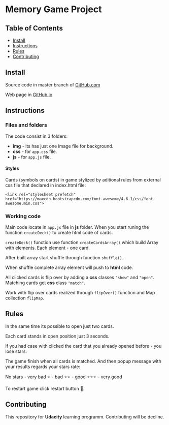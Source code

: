 # Memory Game Project

## Table of Contents

* [Install](#install)
* [Instructions](#instructions)
* [Rules](#rules)
* [Contributing](#contributing)

## Install

Source code in master branch of [GitHub.com](https://github.com/kubr2017/memory-game)

Web page in [GitHub.io](https://kubr2017.github.io/memory-game/)

## Instructions

### Files and folders

The code consist in 3 folders:
  * **img** - its has just one image file for background.
  * **css** - for `app.css` file.
  * **js** - for `app.js` file.

  #### Styles

  Cards (symbols on cards) in game stylized by aditional rules from external css file that declared in index.html file:

  `<link rel="stylesheet prefetch" href="https://maxcdn.bootstrapcdn.com/font-awesome/4.6.1/css/font-awesome.min.css">`  

  ### Working code

  Main code locate in `app.js` file in **js** folder.
  When you start runing the function `createDeck()` to create html code of cards.

  `createDeck()` function use function `createCardsArray()` which build Array with elements. Each element - one card.

  After built array start shuffle through function  `shuffle()`.

  When shuffle complete array element will push to **html** code.

  All clicked cards  is flip over by adding a **css** classes `"show"` and `"open"`.
  Matching cards get **css** class `"match"`.

  Work with flip over  cards realized through `flipOver()` function and Map collection `flipMap`.

## Rules

In the same time its possible to open just two cards.

Each card stands in open position just 3 seconds.

If you had case with clicked the card that you already opened before - you lose stars.

The game finish when all cards is matched. And then popup message with your results regards your stars rate:

No stars - very bad
:star: - bad
:star::star: - good
:star::star::star: - very good

To restart game click restart button :repeat:.


## Contributing

This repository for **Udacity** learning programm.
Contributing will be decline.
